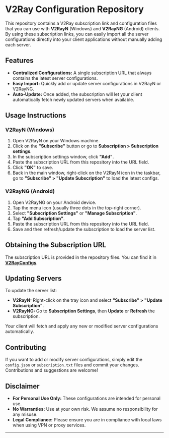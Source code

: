 # V2Ray Configuration Repository

This repository contains a V2Ray subscription link and configuration files that you can use with **V2RayN** (Windows) and **V2RayNG** (Android) clients. By using these subscription links, you can easily import all the server configurations directly into your client applications without manually adding each server.

## Features

- **Centralized Configurations:** A single subscription URL that always contains the latest server configurations.
- **Easy Import:** Quickly add or update server configurations in V2RayN or V2RayNG.
- **Auto-Update:** Once added, the subscription will let your client automatically fetch newly updated servers when available.

## Usage Instructions

### V2RayN (Windows)

1. Open V2RayN on your Windows machine.
2. Click on the **"Subscribe"** button or go to **Subscription > Subscription settings**.
3. In the subscription settings window, click **"Add"**.
4. Paste the subscription URL from this repository into the URL field.
5. Click **"OK"** to save.
6. Back in the main window, right-click on the V2RayN icon in the taskbar, go to **"Subscribe" > "Update Subscription"** to load the latest configs.

### V2RayNG (Android)

1. Open V2RayNG on your Android device.
2. Tap the menu icon (usually three dots in the top-right corner).
3. Select **"Subscription Settings"** or **"Manage Subscription"**.
4. Tap **"Add Subscription"**.
5. Paste the subscription URL from this repository into the URL field.
6. Save and then refresh/update the subscription to load the server list.

## Obtaining the Subscription URL

The subscription URL is provided in the repository files. You can find it in [**V2RayConfigs**](https://raw.githubusercontent.com/hossein-shayesteh/v2ray-config/refs/heads/main/V2RayConfigs).

## Updating Servers

To update the server list:

- **V2RayN:** Right-click on the tray icon and select **"Subscribe" > "Update Subscription"**.
- **V2RayNG:** Go to **Subscription Settings**, then **Update** or **Refresh** the subscription.

Your client will fetch and apply any new or modified server configurations automatically.

## Contributing

If you want to add or modify server configurations, simply edit the `config.json` or `subscription.txt` files and commit your changes. Contributions and suggestions are welcome!

## Disclaimer

- **For Personal Use Only:** These configurations are intended for personal use.  
- **No Warranties:** Use at your own risk. We assume no responsibility for any misuse.  
- **Legal Compliance:** Please ensure you are in compliance with local laws when using VPN or proxy services.

---
